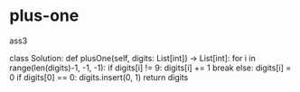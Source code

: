 # plus-one
ass3



class Solution:
    def plusOne(self, digits: List[int]) -> List[int]:
        for i in range(len(digits)-1, -1, -1):
            if digits[i] != 9:
                digits[i] += 1
                break
            else:
                digits[i] = 0
        if digits[0] == 0:
            digits.insert(0, 1)
        return digits

